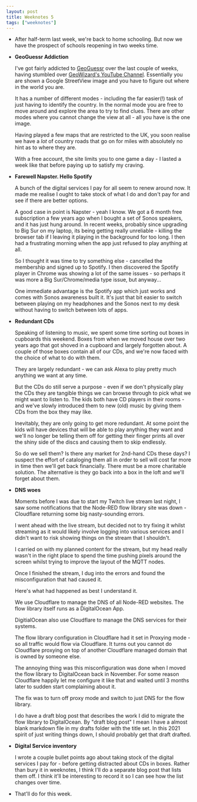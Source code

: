 ```yaml
---
layout: post
title: Weeknotes 5
tags: ["weeknotes"]
---
```


 - After half-term last week, we're back to home schooling. But now we have the
 prospect of schools reopening in two weeks time.

 - **GeoGuessr Addiction**

   I've got fairly addicted to [GeoGuessr](https://www.geoguessr.com/) over the
   last couple of weeks, having stumbled over [GeoWizard's YouTube Channel](https://www.youtube.com/c/GeoWizard).
   Essentially you are shown a Google StreetView image and you have to figure out
   where in the world you are.

   It has a number of different modes - including the far easier(!) task of just having
   to identify the country. In the normal mode you are free to move around and
   explore the area to try to find clues. There are other modes where you cannot
   change the view at all - all you have is the one image.

   Having played a few maps that are restricted to the UK, you soon realise we
   have a *lot* of country roads that go on for miles with absolutely no hint as
   to where they are.

   With a free account, the site limits you to one game a day - I lasted a week
   like that before paying up to satisfy my craving.

 - **Farewell Napster. Hello Spotify**

   A bunch of the digital services I pay for all seem to renew around now. It made
   me realise I ought to take stock of what I do and don't pay for and see if there
   are better options.

   A good case in point is Napster - yeah I know. We got a 6 month free subscription
   a few years ago when I bought a set of Sonos speakers, and it has just hung around.
   In recent weeks, probably since upgrading to Big Sur on my laptop, its being getting really
   unreliable - killing the browser tab if I leaving it playing in the background
   for too long. I then had a frustrating morning when the app just refused to play
   anything at all.

   So I thought it was time to try something else - cancelled the membership and signed
   up to Spotify. I then discovered the Spotify player in Chrome was showing a lot
   of the same issues - so perhaps it was more a Big Sur/Chrome/media type issue, but anyway...

   One immediate advantage is the Spotify app which just works and comes with Sonos awareness
   built it. It's just that bit easier to switch between playing on my headphones
   and the Sonos next to my desk without having to switch between lots of apps.

 - **Redundant CDs**

   Speaking of listening to music, we spent some time sorting out boxes in cupboards
   this weekend. Boxes from when we moved house over two years ago that got shoved in
   a cupboard and largely forgotten about. A couple of those boxes contain all of
   our CDs, and we're now faced with the choice of what to do with them.

   They are largely redundant - we can ask Alexa to play pretty much anything we
   want at any time.

   But the CDs do still serve a purpose - even if we don't physically play the CDs
   they are tangible things we can browse through to pick what we might want to
   listen to. The kids both have CD players in their rooms - and we've slowly introduced
   them to new (old) music by giving them CDs from the box they may like.

   Inevitably, they are only going to get more redundant. At some point the kids
   will have devices that will be able to play anything they want and we'll
   no longer be telling them off for getting their finger prints all over the
   shiny side of the discs and causing them to skip endlessly.

   So do we sell them? Is there any market for 2nd-hand CDs these days? I suspect
   the effort of cataloging them all in order to sell will cost far more in time
   then we'll get back financially. There must be a more charitable solution.
   The alternative is they go back into a box in the loft and we'll forget about them.


 - **DNS woes**

   Moments before I was due to start my Twitch live stream last night, I saw some
   notifications that the Node-RED flow library site was down - Cloudflare returning
   some big nasty-sounding errors.

   I went ahead with the live stream, but decided not to try fixing it whilst streaming
   as it would likely involve logging into various services and I didn't want to
   risk showing things on the stream that I shouldn't.

   I carried on with my planned content for the stream, but my head really wasn't
   in the right place to spend the time pushing pixels around the screen whilst
   trying to improve the layout of the MQTT nodes.

   Once I finished the stream, I dug into the errors and found the misconfiguration
   that had caused it.

   Here's what had happened as best I understand it.

   We use Cloudflare to manage the DNS of all Node-RED websites. The flow library
   itself runs as a DigitalOcean App.

   DigitialOcean also use Cloudflare to manage the DNS services for their systems.

   The flow library configuration in Cloudflare had it set in Proxying mode - so
   all traffic would flow via Cloudflare. It turns out you cannot do Cloudflare proxying
   on top of another Cloudflare managed domain that is owned by someone else.

   The annoying thing was this misconfiguration was done when I moved the flow library
   to DigitalOcean back in November. For some reason Cloudflare happily let me
   configure it like that and waited until 3 months later to sudden start complaining
   about it.

   The fix was to turn off proxy mode and switch to just DNS for the flow library.

   I do have a draft blog post that describes the work I did to migrate the flow
   library to DigitalOcean. By "draft blog post" I mean I have a almost blank
   markdown file in my drafts folder with the title set. In this 2021 spirit
   of just writing things down, I should probably get that draft drafted.

 - **Digital Service inventory**

   I wrote a couple bullet points ago about taking stock of the digital services
   I pay for - before getting distracted about CDs in boxes. Rather than bury it
   in weeknotes, I think I'll do a separate blog post that lists them off. I think
   it'll be interesting to record it so I can see how the list changes over time.


 - That'll do for this week.





